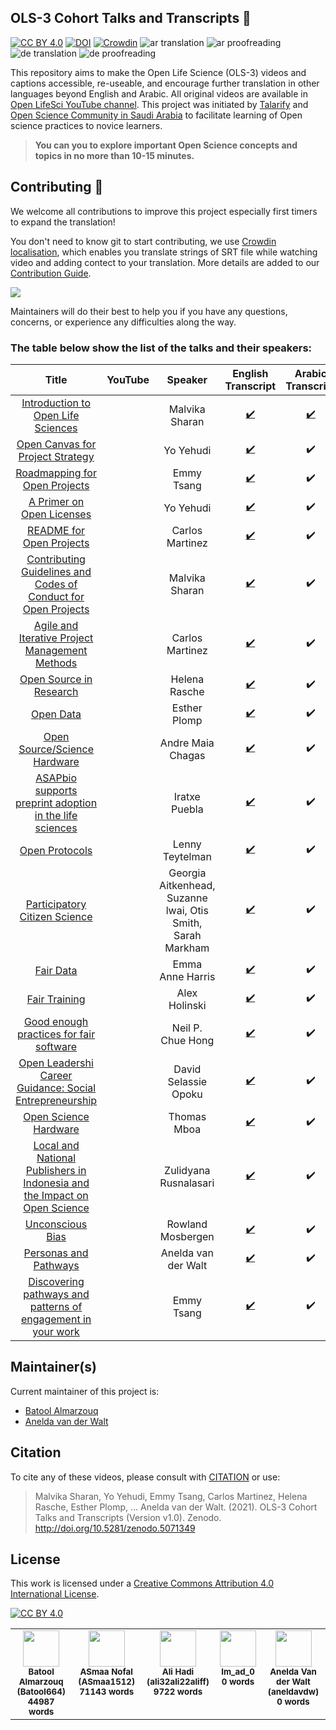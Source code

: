 ## OLS-3 Cohort Talks and Transcripts 💬 

[![CC BY 4.0][cc-by-shield]][cc-by]
[![DOI](https://zenodo.org/badge/373475021.svg)](https://zenodo.org/badge/latestdoi/373475021)
[![Crowdin](https://badges.crowdin.net/ols3/localized.svg)](https://crowdin.com/project/ols3)
![ar translation](https://img.shields.io/badge/dynamic/json?color=blue&label=ar&style=flat&query=%24.progress.0.data.translationProgress&url=https%3A%2F%2Fbadges.awesome-crowdin.com%2Fstats-14842460-465748.json)
![ar proofreading](https://img.shields.io/badge/dynamic/json?color=green&label=ar&style=flat&query=%24.progress.0.data.approvalProgress&url=https%3A%2F%2Fbadges.awesome-crowdin.com%2Fstats-14842460-465748.json)
![de translation](https://img.shields.io/badge/dynamic/json?color=blue&label=de&style=flat&query=%24.progress.1.data.translationProgress&url=https%3A%2F%2Fbadges.awesome-crowdin.com%2Fstats-14842460-465748.json)
![de proofreading](https://img.shields.io/badge/dynamic/json?color=green&label=de&style=flat&query=%24.progress.1.data.approvalProgress&url=https%3A%2F%2Fbadges.awesome-crowdin.com%2Fstats-14842460-465748.json)

This repository aims to make the Open Life Science (OLS-3) videos and captions accessible, re-useable, and encourage further translation in other languages beyond English and Arabic. All original videos are available in [Open LifeSci YouTube channel](https://www.youtube.com/channel/UCs12-ZgnDJOWIWN3Vo1XHXA). This project was initiated by [Talarify](https://twitter.com/talarify?lang=en) and [Open Science Community in Saudi Arabia](https://twitter.com/OpenSciSaudi) to facilitate learning of Open science practices to novice learners. 

> **You can you to explore important Open Science concepts and topics in no more than 10-15 minutes.**

## Contributing :gift_heart:

We welcome all contributions to improve this project especially first timers to expand the translation! 

You don't need to know git to start contributing, we use [Crowdin localisation](https://crowdin.com/project/ols3), which enables you translate strings of SRT file while watching video and adding contect to your translation. More details are added to our [Contribution Guide](CONTRIBUTING.md).

![](imgs/crowdin-gif.gif)

Maintainers will do their best to help you if you have any
questions, concerns, or experience any difficulties along the way.


### The table below show the list of the talks and their speakers:


|                                     Title                                     	|                                                      YouTube                                                     	|                           Speaker                           	| English Transcript 	| Arabic Transcript 	|
|:-----------------------------------------------------------------------------:	|:----------------------------------------------------------------------------------------------------------------:	|:-----------------------------------------------------------:	|:------------------:	|:-----------------:	|
|                     [Introduction to Open Life Sciences](https://github.com/open-life-science/ols3-cohort-talks-and-transcripts/blob/main/videos/Introduction-to-Open-Life-Sciences.mp4)                    	| [<img src ='https://www.online-tech-tips.com/wp-content/uploads/2019/07/youtube-1.png'  width=35 height=15 />](https://www.youtube.com/watch?v=xcTwm7D1XsQ&list=PL1CvC6Ez54KDvJbbdLn5rPvf1kInifEh9) 	|                        Malvika Sharan                       	| [:heavy_check_mark:](https://github.com/open-life-science/ols3-cohort-talks-and-transcripts/blob/main/en_transcripts/Introduction-to-Open-Life-Sciences_otter.ai.srt) 	|         [:heavy_check_mark:](https://github.com/open-life-science/ols3-cohort-talks-and-transcripts/blob/main/ar_transcripts/Introduction-to-Open-Life-Sciences.srt)          	|
|                      [Open Canvas for Project Strategy](https://github.com/open-life-science/ols3-cohort-talks-and-transcripts/blob/main/videos/Open-Canvas-for-Project-Strategy.mp4)                     	| [<img src ='https://www.online-tech-tips.com/wp-content/uploads/2019/07/youtube-1.png'  width=35 height=15 />](https://www.youtube.com/watch?v=g-ozvoNadL4&list=PL1CvC6Ez54KDvJbbdLn5rPvf1kInifEh9&index=2) 	|                          Yo Yehudi                          	| [:heavy_check_mark:](https://github.com/open-life-science/ols3-cohort-talks-and-transcripts/blob/main/en_transcripts/Open-Canvas-for-Project-Strategy.srt) 	|         :heavy_check_mark:          	|
|                       [Roadmapping for Open Projects](https://github.com/open-life-science/ols3-cohort-talks-and-transcripts/blob/main/videos/Roadmapping-for-Open-Projects.mp4)                       	| [<img src ='https://www.online-tech-tips.com/wp-content/uploads/2019/07/youtube-1.png'  width=35 height=15 />](https://www.youtube.com/watch?v=OnQgdneO3zY&list=PL1CvC6Ez54KDvJbbdLn5rPvf1kInifEh9&index=3) 	|                          Emmy Tsang                         	| [:heavy_check_mark:](https://github.com/open-life-science/ols3-cohort-talks-and-transcripts/blob/main/en_transcripts/Roadmapping-for-Open-Projects.srt) 	|       :heavy_check_mark:            	|
|                         [A Primer on Open Licenses](https://github.com/open-life-science/ols3-cohort-talks-and-transcripts/blob/main/videos/A-Primer-on-Open-License.mp4)                         	| [<img src ='https://www.online-tech-tips.com/wp-content/uploads/2019/07/youtube-1.png'  width=35 height=15 />](https://www.youtube.com/watch?v=xdBwuut6dRY&list=PL1CvC6Ez54KDvJbbdLn5rPvf1kInifEh9&index=4) 	|                          Yo Yehudi                          	| [:heavy_check_mark:](https://github.com/open-life-science/ols3-cohort-talks-and-transcripts/blob/main/en_transcripts/A-Primer-on-Open-License.srt)	|        :heavy_check_mark:           	|
|                          [README for Open Projects](https://github.com/open-life-science/ols3-cohort-talks-and-transcripts/blob/main/videos/REDME-for-Open-Projects.mp4)                         	| [<img src ='https://www.online-tech-tips.com/wp-content/uploads/2019/07/youtube-1.png'  width=35 height=15 />](https://www.youtube.com/watch?v=Jgv34Kwgga8&list=PL1CvC6Ez54KDvJbbdLn5rPvf1kInifEh9&index=5) 	|                       Carlos Martinez                       	| [:heavy_check_mark:](https://github.com/open-life-science/ols3-cohort-talks-and-transcripts/blob/main/en_transcripts/REDME-for-Open-Projects.srt) 	|           :heavy_check_mark:        	|
|       [Contributing Guidelines and Codes of Conduct for Open Projects](https://github.com/open-life-science/ols3-cohort-talks-and-transcripts/blob/main/videos/Contributing-Guidelines-and-Codes-of-Conduct-for-Open-Projects.mp4)      	| [<img src ='https://www.online-tech-tips.com/wp-content/uploads/2019/07/youtube-1.png'  width=35 height=15 />](https://www.youtube.com/watch?v=iu34Pd2PeYM&list=PL1CvC6Ez54KDvJbbdLn5rPvf1kInifEh9&index=6) 	|                        Malvika Sharan                       	| [:heavy_check_mark:](https://github.com/open-life-science/ols3-cohort-talks-and-transcripts/blob/main/en_transcripts/Contributing-Guidelines-and-Codes-of-Conduct-for-Open-Projects.srt) 	|      :heavy_check_mark:             	|
|               [Agile and Iterative Project Management Methods](https://github.com/open-life-science/ols3-cohort-talks-and-transcripts/blob/main/videos/Agile-and-Iterative-Project-Management-Methods.mp4)              	| [<img src ='https://www.online-tech-tips.com/wp-content/uploads/2019/07/youtube-1.png'  width=35 height=15 />](https://www.youtube.com/watch?v=obnnT722PDg&list=PL1CvC6Ez54KDvJbbdLn5rPvf1kInifEh9&index=7) 	|                  Carlos Martinez                  	| [:heavy_check_mark:](https://github.com/open-life-science/ols3-cohort-talks-and-transcripts/blob/main/en_transcripts/Agile-and-Iterative-Project-Management-Methods.srt) 	|      :heavy_check_mark:              	|
|                          [Open Source in Research](https://github.com/open-life-science/ols3-cohort-talks-and-transcripts/blob/main/videos/Open-Source-in-Research.mp4)                          	| [<img src ='https://www.online-tech-tips.com/wp-content/uploads/2019/07/youtube-1.png'  width=35 height=15 />](https://www.youtube.com/watch?v=OskC2LNtPkU&list=PL1CvC6Ez54KDvJbbdLn5rPvf1kInifEh9&index=8) 	|                        Helena Rasche                        	| [:heavy_check_mark:](https://github.com/open-life-science/ols3-cohort-talks-and-transcripts/blob/main/en_transcripts/Ope-Source-in-Research_otter.ai.srt) 	|      :heavy_check_mark:             	|
|                                 [Open Data](https://github.com/open-life-science/ols3-cohort-talks-and-transcripts/blob/main/videos/Open-Data.mp4)                                 	| [<img src ='https://www.online-tech-tips.com/wp-content/uploads/2019/07/youtube-1.png'  width=35 height=15 />](https://www.youtube.com/watch?v=qjsLA1jhK6c&list=PL1CvC6Ez54KDvJbbdLn5rPvf1kInifEh9&index=9) 	|                         Esther Plomp                        	| [:heavy_check_mark:](https://github.com/open-life-science/ols3-cohort-talks-and-transcripts/blob/main/en_transcripts/Open-Data.srt) 	|     :heavy_check_mark:               	|
|                        [Open Source/Science Hardware](https://github.com/open-life-science/ols3-cohort-talks-and-transcripts/blob/main/videos/Open-Source-Science-Hardware.mp4)                       	| [<img src ='https://www.online-tech-tips.com/wp-content/uploads/2019/07/youtube-1.png'  width=35 height=15 />](https://www.youtube.com/watch?v=KymHGq9SAgM&list=PL1CvC6Ez54KDvJbbdLn5rPvf1kInifEh9&index=10) 	|                      Andre Maia Chagas                      	| [:heavy_check_mark:](https://github.com/open-life-science/ols3-cohort-talks-and-transcripts/blob/main/en_transcripts/Open-Source-Science-Hardware.srt) 	|       :heavy_check_mark:            	|
|          [ASAPbio supports preprint adoption in the life sciences](https://github.com/open-life-science/ols3-cohort-talks-and-transcripts/blob/main/videos/ASAPbio-supports-preprint-adoption-in-the-life-sciences.mp4)          	| [<img src ='https://www.online-tech-tips.com/wp-content/uploads/2019/07/youtube-1.png'  width=35 height=15 />](https://www.youtube.com/watch?v=j_G6flATV1c&list=PL1CvC6Ez54KDvJbbdLn5rPvf1kInifEh9&index=11) 	|                        Iratxe Puebla                        	| [:heavy_check_mark:](https://github.com/open-life-science/ols3-cohort-talks-and-transcripts/blob/main/en_transcripts/ASAPbio-supports-preprint-adoption-in-the-life-sciences.srt) 	|      :heavy_check_mark:             	|
|                               [Open Protocols](https://github.com/open-life-science/ols3-cohort-talks-and-transcripts/blob/main/videos/Open-Protocols.mp4)                              	| [<img src ='https://www.online-tech-tips.com/wp-content/uploads/2019/07/youtube-1.png'  width=35 height=15 />](https://www.youtube.com/watch?v=1wN6RqCmpqM&list=PL1CvC6Ez54KDvJbbdLn5rPvf1kInifEh9&index=12) 	|                       Lenny Teytelman                       	| [:heavy_check_mark:](https://github.com/open-life-science/ols3-cohort-talks-and-transcripts/blob/main/en_transcripts/Open-Protocols.srt) 	|     :heavy_check_mark:               	|
|                       [Participatory Citizen Science](https://github.com/open-life-science/ols3-cohort-talks-and-transcripts/blob/main/videos/Participatory-Citizen-Science.mp4)                       	| [<img src ='https://www.online-tech-tips.com/wp-content/uploads/2019/07/youtube-1.png'  width=35 height=15 />](https://www.youtube.com/watch?v=hTT8xsS3s_I&list=PL1CvC6Ez54KDvJbbdLn5rPvf1kInifEh9&index=13) 	| Georgia Aitkenhead, Suzanne lwai, Otis Smith, Sarah Markham 	| [:heavy_check_mark:](https://github.com/open-life-science/ols3-cohort-talks-and-transcripts/blob/main/en_transcripts/Participatory-Citizen-Science.srt) 	|     :heavy_check_mark:              	|
|                                 [Fair Data](https://github.com/open-life-science/ols3-cohort-talks-and-transcripts/blob/main/videos/Fair-Data.mp4)                                 	| [<img src ='https://www.online-tech-tips.com/wp-content/uploads/2019/07/youtube-1.png'  width=35 height=15 />](https://www.youtube.com/watch?v=-EdD3JKA6WA&list=PL1CvC6Ez54KDvJbbdLn5rPvf1kInifEh9&index=14) 	|                       Emma Anne Harris                      	| [:heavy_check_mark:](https://github.com/open-life-science/ols3-cohort-talks-and-transcripts/blob/main/en_transcripts/Fair-Data.srt) 	|    :heavy_check_mark:                	|
|                               [Fair Training](https://github.com/open-life-science/ols3-cohort-talks-and-transcripts/blob/main/videos/Fair-Training.mp4)                               	| [<img src ='https://www.online-tech-tips.com/wp-content/uploads/2019/07/youtube-1.png'  width=35 height=15 />](https://www.youtube.com/watch?v=I_5Tn50KCQ4&list=PL1CvC6Ez54KDvJbbdLn5rPvf1kInifEh9&index=15) 	|                        Alex Holinski                        	| [:heavy_check_mark:](https://github.com/open-life-science/ols3-cohort-talks-and-transcripts/blob/main/en_transcripts/Fair-Training.srt) 	|    :heavy_check_mark:                	|
|                  [Good enough practices for fair software](https://github.com/open-life-science/ols3-cohort-talks-and-transcripts/blob/main/videos/Good-enough-practices-for-fair-software.mp4)                  	| [<img src ='https://www.online-tech-tips.com/wp-content/uploads/2019/07/youtube-1.png'  width=35 height=15 />](https://www.youtube.com/watch?v=ME8_NRGRhSs&list=PL1CvC6Ez54KDvJbbdLn5rPvf1kInifEh9&index=16) 	|                      Neil P. Chue Hong                      	| [:heavy_check_mark:](https://github.com/open-life-science/ols3-cohort-talks-and-transcripts/blob/main/en_transcripts/Good-enough-practices-for-fair-software.srt) 	|       :heavy_check_mark:            	|
|          [Open Leadershi Career Guidance: Social Entrepreneurship](https://github.com/open-life-science/ols3-cohort-talks-and-transcripts/blob/main/videos/Open-Leadershi-Career-Guidance-Social-Entrepreneurship.mp4)          	| [<img src ='https://www.online-tech-tips.com/wp-content/uploads/2019/07/youtube-1.png'  width=35 height=15 />](https://www.youtube.com/watch?v=Vj15O_bDFhI&list=PL1CvC6Ez54KDvJbbdLn5rPvf1kInifEh9&index=17) 	|                     David Selassie Opoku                    	| [:heavy_check_mark:](https://github.com/open-life-science/ols3-cohort-talks-and-transcripts/blob/main/en_transcripts/Open-Leadershi-Career-Guidance-Social-Entrepreneurship.srt) 	|          :heavy_check_mark:          	|
|                           [Open Science Hardware](https://github.com/open-life-science/ols3-cohort-talks-and-transcripts/blob/main/videos/Open-Science-Hardware.mp4)                           	| [<img src ='https://www.online-tech-tips.com/wp-content/uploads/2019/07/youtube-1.png'  width=35 height=15 />](https://www.youtube.com/watch?v=Q2DBOAHWThk&list=PL1CvC6Ez54KDvJbbdLn5rPvf1kInifEh9&index=18) 	|                         Thomas Mboa                         	| [:heavy_check_mark:](https://github.com/open-life-science/ols3-cohort-talks-and-transcripts/blob/main/en_transcripts/Open-Science-Hardware.srt) 	|            :heavy_check_mark:        	|
| [Local and National Publishers in Indonesia and the Impact on Open Science](https://github.com/open-life-science/ols3-cohort-talks-and-transcripts/blob/main/videos/Local%20and%20National%20Publishers-in-Indonesia-and-the-Impact-on-Open-Science.mp4) 	| [<img src ='https://www.online-tech-tips.com/wp-content/uploads/2019/07/youtube-1.png'  width=35 height=15 />](https://www.youtube.com/watch?v=PnrUmQdzUA8&list=PL1CvC6Ez54KDvJbbdLn5rPvf1kInifEh9&index=22) 	|                    Zulidyana Rusnalasari                    	| [:heavy_check_mark:](https://github.com/open-life-science/ols3-cohort-talks-and-transcripts/blob/main/en_transcripts/Local%20and%20National%20Publishers-in-Indonesia-and-the-Impact-on-Open-Science.srt) 	|         :heavy_check_mark:          	|
|                              [Unconscious Bias](https://github.com/open-life-science/ols3-cohort-talks-and-transcripts/blob/main/videos/Unconscious-Bias.mp4)                             	| [<img src ='https://www.online-tech-tips.com/wp-content/uploads/2019/07/youtube-1.png'  width=35 height=15 />](https://www.youtube.com/watch?v=cf4MZZ2j4ak&list=PL1CvC6Ez54KDvJbbdLn5rPvf1kInifEh9&index=19) 	|                      Rowland Mosbergen                      	| [:heavy_check_mark:](https://github.com/open-life-science/ols3-cohort-talks-and-transcripts/blob/main/en_transcripts/Unconscious-Bias.srt) 	|   :heavy_check_mark:                	|
|                           [Personas and Pathways](https://github.com/open-life-science/ols3-cohort-talks-and-transcripts/blob/main/videos/Personas-and-Pathways.mp4)                           	| [<img src ='https://www.online-tech-tips.com/wp-content/uploads/2019/07/youtube-1.png'  width=35 height=15 />](https://www.youtube.com/watch?v=fYJvxR3PcdY&list=PL1CvC6Ez54KDvJbbdLn5rPvf1kInifEh9&index=20) 	|                     Anelda van der Walt                     	| [:heavy_check_mark:](https://github.com/open-life-science/ols3-cohort-talks-and-transcripts/blob/main/en_transcripts/Personas-and-Pathways.srt) 	|            :heavy_check_mark:       	|
|        [Discovering pathways and patterns of engagement in your work](https://github.com/open-life-science/ols3-cohort-talks-and-transcripts/blob/main/videos/Discovering-pathways-and-patterns-of-engagement-in-your-work.mp4)       	| [<img src ='https://www.online-tech-tips.com/wp-content/uploads/2019/07/youtube-1.png'  width=35 height=15 />](https://www.youtube.com/watch?v=BRik7qB7IuA&list=PL1CvC6Ez54KDvJbbdLn5rPvf1kInifEh9&index=21) 	|                          Emmy Tsang                         	| [:heavy_check_mark:](https://github.com/open-life-science/ols3-cohort-talks-and-transcripts/blob/main/en_transcripts/Discovering-pathways-and-patterns-of-engagement-in-your-work.srt) 	|       :heavy_check_mark:            	|


## Maintainer(s)

Current maintainer of this project is:

* [Batool Almarzouq](https://github.com/BatoolMM)
* [Anelda van der Walt](https://github.com/anelda)

## Citation

To cite any of these videos, please consult with [CITATION](CITATION) or use:
> Malvika Sharan, Yo Yehudi, Emmy Tsang, Carlos Martinez, Helena Rasche, Esther Plomp, … Anelda van der Walt. (2021). OLS-3 Cohort Talks and Transcripts (Version v1.0). Zenodo. http://doi.org/10.5281/zenodo.5071349

## License

This work is licensed under a
[Creative Commons Attribution 4.0 International License][cc-by].

[![CC BY 4.0][cc-by-image]][cc-by]

[cc-by]: http://creativecommons.org/licenses/by/4.0/
[cc-by-image]: https://i.creativecommons.org/l/by/4.0/88x31.png
[cc-by-shield]: https://img.shields.io/badge/License-CC%20BY%204.0-lightgrey.svg

<!-- CROWDIN-TRANSLATORS-START -->
<table style="width: 100%;"><tr>
              <td style="text-align:center; vertical-align: top;">
                  <a href="https://crowdin.com/profile/Batool664">
                    <img style="width: 58px" src="https://i2.wp.com/crowdin.com/images/user-picture.png?ssl=1"/>
                   </a>
                  <br />
                  <sub>
                      <b>Batool Almarzouq (Batool664)</b>
                  </sub>
                  <br />
                  <sub>
                      <b>44987 words</b>
                  </sub>
              </td>
              <td style="text-align:center; vertical-align: top;">
                  <a href="https://crowdin.com/profile/ASmaa1512">
                    <img style="width: 58px" src="https://i2.wp.com/crowdin.com/images/user-picture.png?ssl=1"/>
                   </a>
                  <br />
                  <sub>
                      <b>ASmaa Nofal (ASmaa1512)</b>
                  </sub>
                  <br />
                  <sub>
                      <b>71143 words</b>
                  </sub>
              </td>
              <td style="text-align:center; vertical-align: top;">
                  <a href="https://crowdin.com/profile/ali32ali22aliff">
                    <img style="width: 58px" src="https://i2.wp.com/crowdin.com/images/user-picture.png?ssl=1"/>
                   </a>
                  <br />
                  <sub>
                      <b>Ali Hadi (ali32ali22aliff)</b>
                  </sub>
                  <br />
                  <sub>
                      <b>9722 words</b>
                  </sub>
              </td>
              <td style="text-align:center; vertical-align: top;">
                  <a href="https://crowdin.com/profile/Im_ad_0">
                    <img style="width: 58px" src="https://i2.wp.com/crowdin.com/images/user-picture.png?ssl=1"/>
                   </a>
                  <br />
                  <sub>
                      <b>Im_ad_0</b>
                  </sub>
                  <br />
                  <sub>
                      <b>0 words</b>
                  </sub>
              </td>
              <td style="text-align:center; vertical-align: top;">
                  <a href="https://crowdin.com/profile/aneldavdw">
                    <img style="width: 58px" src="https://i2.wp.com/crowdin.com/images/user-picture.png?ssl=1"/>
                   </a>
                  <br />
                  <sub>
                      <b>Anelda Van der Walt (aneldavdw)</b>
                  </sub>
                  <br />
                  <sub>
                      <b>0 words</b>
                  </sub>
              </td></tr></table>
<!-- CROWDIN-TRANSLATORS-END -->

